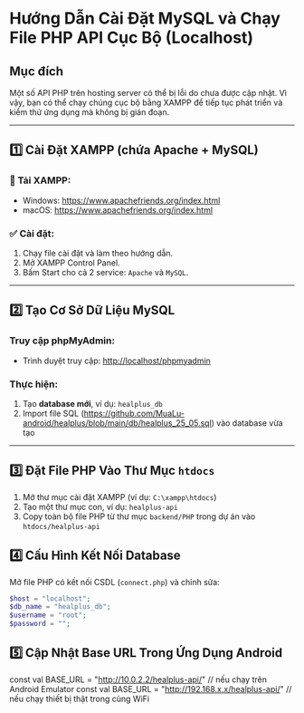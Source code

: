 # Hướng Dẫn Cài Đặt MySQL và Chạy File PHP API Cục Bộ (Localhost)

## Mục đích

Một số API PHP trên hosting server có thể bị lỗi do chưa được cập nhật. Vì vậy, bạn có thể chạy chúng cục bộ bằng XAMPP để tiếp tục phát triển và kiểm thử ứng dụng mà không bị gián đoạn.

---

## 1️⃣ Cài Đặt XAMPP (chứa Apache + MySQL)

### 🔗 Tải XAMPP:

- Windows: https://www.apachefriends.org/index.html
- macOS: https://www.apachefriends.org/index.html

### ✅ Cài đặt:

1. Chạy file cài đặt và làm theo hướng dẫn.
2. Mở XAMPP Control Panel.
3. Bấm Start cho cả 2 service: `Apache` và `MySQL`.

---

## 2️⃣ Tạo Cơ Sở Dữ Liệu MySQL

### Truy cập phpMyAdmin:

- Trình duyệt truy cập: [http://localhost/phpmyadmin](http://localhost/phpmyadmin)

### Thực hiện:

1. Tạo **database mới**, ví dụ: `healplus_db`
2. Import file SQL (https://github.com/MuaLu-android/healplus/blob/main/db/healplus_25_05.sql)  vào database vừa tạo

---

## 3️⃣ Đặt File PHP Vào Thư Mục `htdocs`

1. Mở thư mục cài đặt XAMPP (ví dụ: `C:\xampp\htdocs`)
2. Tạo một thư mục con, ví dụ: `healplus-api`
3. Copy toàn bộ file PHP từ thư mục `backend/PHP` trong dự án vào `htdocs/healplus-api`

## 4️⃣ Cấu Hình Kết Nối Database

Mở file PHP có kết nối CSDL (`connect.php`) và chỉnh sửa:

```php
$host = "localhost";
$db_name = "healplus_db";
$username = "root";
$password = "";
```
## 5️⃣ Cập Nhật Base URL Trong Ứng Dụng Android
const val BASE_URL = "http://10.0.2.2/healplus-api/"  // nếu chạy trên Android Emulator
const val BASE_URL = "http://192.168.x.x/healplus-api/" // nếu chạy thiết bị thật trong cùng WiFi